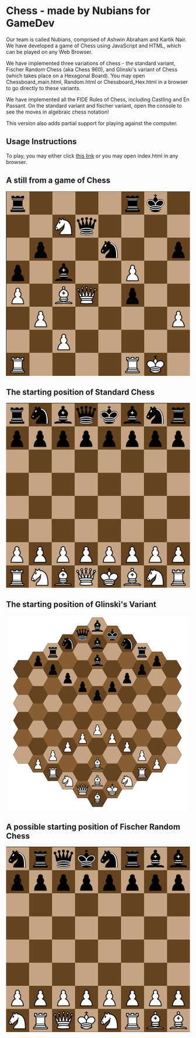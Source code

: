 # Chess - made by Nubians for GameDev

Our team is called Nubians, comprised of Ashwin Abraham and Kartik Nair.
We have developed a game of Chess using JavaScript and HTML, which can be played on any Web Browser.

We have implemented three variations of chess - the standard variant, Fischer Random Chess (aka Chess 960), and Glinski's variant of Chess (which takes place on a Hexagonal Board). You may open Chessboard_main.html, Random.html or Chessboard_Hex.html in a browser to go directly to these variants.

We have implemented all the FIDE Rules of Chess, including Castling and En Passant.
On the standard variant and fischer variant, open the console to see the moves in algebraic chess notation!

This version also adds partial support for playing against the computer.

## Usage Instructions
To play, you may either click [this link](https://ashwinabraham2021.github.io/Nubians-Chess-GameDev-Experimental/index.html) or you may open index.html in any browser.

## A still from a game of Chess
![image description](readme1.png)

## The starting position of Standard Chess
![image description](readme2.png)

## The starting position of Glinski's Variant
![image description](readme4.png)

## A possible starting position of Fischer Random Chess
![image description](readme3.png)